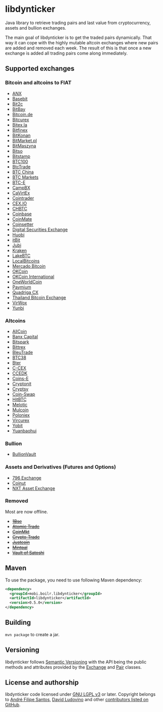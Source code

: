 # libdynticker

Java library to retrieve trading pairs and last value from cryptocurrency, assets and bullion exchanges.

The main goal of libdynticker is to get the traded pairs dynamically. That way it can cope with the highly mutable altcoin exchanges where new pairs are added and removed each week. The result of this is that once a new exchange is added all trading pairs come along immediately.

## Supported exchanges

### Bitcoin and altcoins to FIAT
* [ANX](https://anxpro.com)
* [Basebit](https://www.basebit.com.br)
* [Bit2c](https://www.bit2c.co.il)
* [BitBay](https://bitbay.pl)
* [Bitcoin.de](https://www.bitcoin.de)
* [Bitcurex](http://bitcurex.com)
* [Bitex.la](https://bitex.la)
* [Bitfinex](https://www.bitfinex.com)
* [BitKonan](https://bitkonan.com)
* [BitMarket.pl](https://www.bitmarket.pl)
* [BitMaszyna](https://bitmaszyna.pl)
* [Bitso](https://bitso.com)
* [Bitstamp](https://www.bitstamp.net)
* [BTC100](https://www.btc100.com)
* [BtcTrade](https://www.btctrade.com)
* [BTC China](https://btcchina.com)
* [BTC Markets](https://btcmarkets.net)
* [BTC-E](https://btc-e.com)
* [CampBX](http://campbx.com)
* [CaVirtEx](https://www.cavirtex.com)
* [Cointrader](https://www.cointrader.net)
* [CEX.IO](http://cex.io)
* [CHBTC](https://www.chbtc.com)
* [Coinbase](https://exchange.coinbase.com)
* [CoinMate](http://coinmate.io)
* [Coinsetter](https://www.coinsetter.com)
* [Digital Securities Exchange](https://dsx.uk)
* [Huobi](https://www.huobi.com)
* [itBit](https://www.itbit.com)
* [Jubi](http://www.jubi.com)
* [Kraken](https://www.kraken.com)
* [LakeBTC](http://lakebtc.com)
* [LocalBitcoins](https://localbitcoins.com)
* [Mercado Bitcoin](https://www.mercadobitcoin.com.br)
* [OKCoin](https://www.okcoin.cn)
* [OKCoin International](https://www.okcoin.com)
* [OneWorldCoin](https://www.oneworldcoin.com)
* [Paymium](https://paymium.com)
* [Quadriga CX](https://www.quadrigacx.com)
* [Thailand Bitcoin Exchange](https://bx.in.th)
* [VirWox](https://www.virwox.com)
* [Yunbi](https://yunbi.com)

### Altcoins
* [AllCoin](https://www.allcoin.com)
* [Banx Capital](https://www.banx.io)
* [Bitspark](https://bitspark.io)
* [Bittrex](https://bittrex.com)
* [BleuTrade](https://bleutrade.com)
* [BTC38](http://www.btc38.com)
* [Bter](https://bter.com)
* [C-CEX](https://c-cex.com)
* [CCEDK](https://www.ccedk.com)
* [Coins-E](http://coins-e.com)
* [Cryptonit](https://cryptonit.net)
* [Cryptsy](https://cryptsy.com)
* [Coin-Swap](https://coin-swap.net)
* [HitBTC](https://hitbtc.com)
* [Melotic](https://www.melotic.com)
* [Mulcoin](https://www.mulcoin.com)
* [Poloniex](https://www.poloniex.com)
* [Vircurex](https://vircurex.com)
* [Yobit](http://yobit.net)
* [Yuanbaohui](http://yuanbaohui.com)

### Bullion
* [BullionVault](https://www.bullionvault.com)

### Assets and Derivatives (Futures and Options)
* [796 Exchange](https://796.com)
* [Coinut](https://coinut.com)
* [NXT Asset Exchange](http://wiki.nxtcrypto.org/wiki/Asset_Exchange)

### Removed
Most are now offline.

* [~~1Bse~~](https://www.1bse.com)
* [~~Atomic Trade~~](https://www.atomic-trade.com)
* [~~CoinMkt~~](https://coinmkt.com)
* [~~Crypto-Trade~~](http://crypto-trade.com)
* [~~Justcoin~~](https://justcoin.com)
* [~~Mintpal~~](http://mintpal.com)
* [~~Vault of Satoshi~~](https://www.vaultofsatoshi.com)

## Maven

To use the package, you need to use following Maven dependency:

```xml
<dependency>
  <groupId>mobi.boilr.libdynticker</groupId>
  <artifactId>libdynticker</artifactId>
  <version>0.5.0</version>
</dependency>
```

## Building
 `mvn package` to create a jar.

## Versioning
libdynticker follows [Semantic Versioning](http://semver.org) with the API being the public methods and attributes provided by the [Exchange](/src/main/java/mobi/boilr/libdynticker/core/Exchange.java) and [Pair](/src/main/java/mobi/boilr/libdynticker/core/Pair.java) classes.

## License and authorship
libdynticker code licensed under [GNU LGPL v3](/LICENSE) or later. Copyright belongs to [André Filipe Santos](https://github.com/andrefbsantos), [David Ludovino](https://github.com/dllud) and other [contributors listed on GitHub](https://github.com/andrefbsantos/libdynticker/graphs/contributors).
